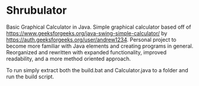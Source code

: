 # Shrubulator
Basic Graphical Calculator in Java.
Simple graphical calculator based off of https://www.geeksforgeeks.org/java-swing-simple-calculator/ by https://auth.geeksforgeeks.org/user/andrew1234. 
Personal project to become more familiar with Java elements and creating programs in general.
Reorganized and rewritten with expanded functionality, improved readability, and a more method oriented approach.

To run simply extract both the build.bat and Calculator.java to a folder and run the build script.
